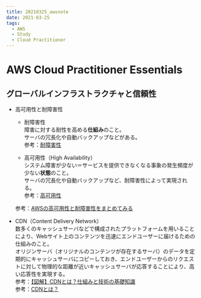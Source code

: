 ```yaml
---
title: 20210325_awsnote
date: 2021-03-25
tags:
  - AWS
  - Study
  - Cloud Practitioner
---
```

# AWS Cloud Practitioner Essentials  
## グローバルインフラストラクチャと信頼性  
- 高可用性と耐障害性
  - 耐障害性  
    障害に対する耐性を高める**仕組み**のこと。  
    サーバの冗長化や自動バックアップなどがある。  
    参考：[耐障害性](https://wa3.i-3-i.info/word15464.html)  
    
  - 高可用性（High Availability）  
    システム障害が少ない＝サービスを提供できなくなる事象の発生頻度が少ない**状態**のこと。  
    サーバの冗長化や自動バックアップなど、耐障害性によって実現される。  
    参考：[高可用性](https://cn.teldevice.co.jp/glossary/12188/)  
      
  参考：[AWSの高可用性と耐障害性をまとめてみる](https://qiita.com/hz1_d/items/ca24e1d131bf475e23b1)  

- CDN（Content Delivery Network）  
  数多くのキャッシュサーバなどで構成されたプラットフォームを用いることにより、Webサイト上のコンテンツを迅速にエンドユーザーに届けるための仕組みのこと。  
  オリジンサーバ（オリジナルのコンテンツが存在するサーバ）のデータを定期的にキャッシュサーバにコピーしておき、エンドユーザーからのリクエストに対して物理的な距離が近いキャッシュサーバが応答することにより、高い応答性を実現する。  
  参考：[【図解】CDNとは？仕組みと技術の基礎知識](https://www.kagoya.jp/howto/network/cdn/)  
  参考：[CDNとは？](https://www.akamai.com/jp/ja/cdn/what-is-a-cdn.jsp)  

